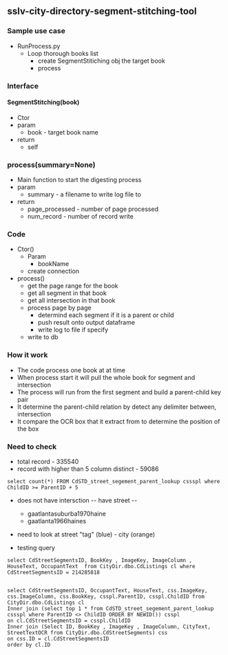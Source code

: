 ## sslv-city-directory-segment-stitching-tool

### Sample use case
- RunProcess.py
  - Loop thorough books list
    - create SegmentStitiching obj the target book
    - process

### Interface
#### SegmentStitching(book)
- Ctor
- param 
  - book - target book name
- return 
  - self

### process(summary=None)
- Main function to start the digesting process
- param
  - summary - a filename to write log file to
- return
  - page_processed - number of page processed
  - num_record - number of record write

### Code 
- Ctor()
  - Param
    - bookName
  - create connection
- process()
  - get the page range for the book
  - get all segment in that book
  - get all intersection in that book
  - process page by page 
    - determind each segment if it is a parent or child
    - push result onto output dataframe
    - write log to file if specify
  - write to db

### How it work
- The code process one book at at time
- When process start it will pull the whole book for segment and intersection
- The process will run from the first segment and build a parent-child key pair
- It determine the parent-child relation by detect any delimiter between, intersection
- It compare the OCR box that it extract from to determine the position of the box


### Need to check
- total record - 335540
- record with higher than 5 column distinct - 59086
```
select count(*) FROM CdSTD_street_segement_parent_lookup cssspl where ChildID >= ParentID + 5
```

- does not have intersction -- have street -- 
  - gaatlantasuburba1970haine
  - gaatlanta1966haines

- need to look at street "tag" (blue) - city (orange)
- testing query 
```
select CdStreetSegmentsID, BookKey , ImageKey, ImageColumn , HouseText, OccupantText  from CityDir.dbo.CdListings cl where CdStreetSegmentsID = 214285818


select CdStreetSegmentsID, OccupantText, HouseText, css.ImageKey, css.ImageColumn, css.BookKey, csspl.ParentID, csspl.ChildID from CityDir.dbo.CdListings cl  
Inner join (select top 1 * from CdSTD_street_segement_parent_lookup cssspl where ParentID <> ChildID ORDER BY NEWID()) csspl
on cl.CdStreetSegmentsID = csspl.ChildID 
Inner join (Select ID, BookKey , ImageKey , ImageColumn, CityText, StreetTextOCR from CityDir.dbo.CdStreetSegments) css
on css.ID = cl.CdStreetSegmentsID 
order by cl.ID
```